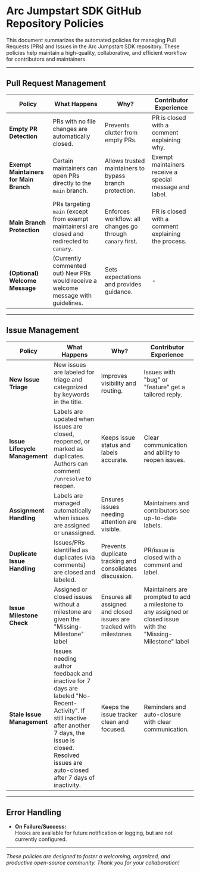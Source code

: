 # Arc Jumpstart SDK GitHub Repository Policies

This document summarizes the automated policies for managing Pull Requests (PRs) and Issues in the Arc Jumpstart SDK repository. These policies help maintain a high-quality, collaborative, and efficient workflow for contributors and maintainers.

---

## Pull Request Management

| Policy                        | What Happens                                                                                  | Why?                                                      | Contributor Experience                                   |
|-------------------------------|----------------------------------------------------------------------------------------------|-----------------------------------------------------------|---------------------------------------------------------|
| **Empty PR Detection**        | PRs with no file changes are automatically closed.                                           | Prevents clutter from empty PRs.                          | PR is closed with a comment explaining why.             |
| **Exempt Maintainers for Main Branch** | Certain maintainers can open PRs directly to the `main` branch.                                 | Allows trusted maintainers to bypass branch protection.    | Exempt maintainers receive a special message and label. |
| **Main Branch Protection**    | PRs targeting `main` (except from exempt maintainers) are closed and redirected to `canary`. | Enforces workflow: all changes go through `canary` first. | PR is closed with a comment explaining the process.     |
| **(Optional) Welcome Message**| (Currently commented out) New PRs would receive a welcome message with guidelines.           | Sets expectations and provides guidance.                  | -                                                       |

---

## Issue Management

| Policy                        | What Happens                                                                                  | Why?                                                      | Contributor Experience                                   |
|-------------------------------|----------------------------------------------------------------------------------------------|-----------------------------------------------------------|---------------------------------------------------------|
| **New Issue Triage**          | New issues are labeled for triage and categorized by keywords in the title.                  | Improves visibility and routing.                          | Issues with "bug" or "feature" get a tailored reply.    |
| **Issue Lifecycle Management**| Labels are updated when issues are closed, reopened, or marked as duplicates. Authors can comment `/unresolve` to reopen. | Keeps issue status and labels accurate.                   | Clear communication and ability to reopen issues.       |
| **Assignment Handling**       | Labels are managed automatically when issues are assigned or unassigned.                     | Ensures issues needing attention are visible.             | Maintainers and contributors see up-to-date labels.     |
| **Duplicate Issue Handling**  | Issues/PRs identified as duplicates (via comments) are closed and labeled.                   | Prevents duplicate tracking and consolidates discussion.  | PR/issue is closed with a comment and label.            |
| **Issue Milestone Check**     | Assigned or closed issues without a milestone are given the "Missing-Milestone" label | Ensures all assigned and closed issues are tracked with milestones | Maintainers are prompted to add a milestone to any assigned or closed issue with the "Missing-Milestone" label |
| **Stale Issue Management**    | Issues needing author feedback and inactive for 7 days are labeled "No-Recent-Activity". If still inactive after another 7 days, the issue is closed. Resolved issues are auto-closed after 7 days of inactivity. | Keeps the issue tracker clean and focused.                | Reminders and auto-closure with clear communication.    |

---

## Error Handling

- **On Failure/Success:**  
  Hooks are available for future notification or logging, but are not currently configured.

---

_These policies are designed to foster a welcoming, organized, and productive open-source community. Thank you for your collaboration!_
